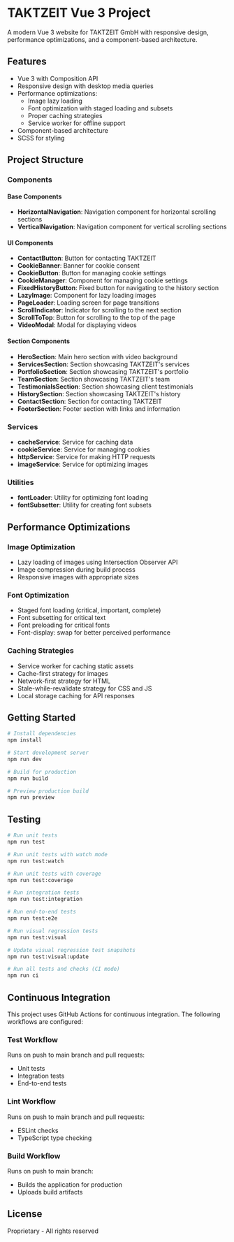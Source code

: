 # TAKTZEIT Vue 3 Project

A modern Vue 3 website for TAKTZEIT GmbH with responsive design, performance optimizations, and a component-based architecture.

## Features

- Vue 3 with Composition API
- Responsive design with desktop media queries
- Performance optimizations:
  - Image lazy loading
  - Font optimization with staged loading and subsets
  - Proper caching strategies
  - Service worker for offline support
- Component-based architecture
- SCSS for styling

## Project Structure

### Components

#### Base Components

- **HorizontalNavigation**: Navigation component for horizontal scrolling sections
- **VerticalNavigation**: Navigation component for vertical scrolling sections

#### UI Components

- **ContactButton**: Button for contacting TAKTZEIT
- **CookieBanner**: Banner for cookie consent
- **CookieButton**: Button for managing cookie settings
- **CookieManager**: Component for managing cookie settings
- **FixedHistoryButton**: Fixed button for navigating to the history section
- **LazyImage**: Component for lazy loading images
- **PageLoader**: Loading screen for page transitions
- **ScrollIndicator**: Indicator for scrolling to the next section
- **ScrollToTop**: Button for scrolling to the top of the page
- **VideoModal**: Modal for displaying videos

#### Section Components

- **HeroSection**: Main hero section with video background
- **ServicesSection**: Section showcasing TAKTZEIT's services
- **PortfolioSection**: Section showcasing TAKTZEIT's portfolio
- **TeamSection**: Section showcasing TAKTZEIT's team
- **TestimonialsSection**: Section showcasing client testimonials
- **HistorySection**: Section showcasing TAKTZEIT's history
- **ContactSection**: Section for contacting TAKTZEIT
- **FooterSection**: Footer section with links and information

### Services

- **cacheService**: Service for caching data
- **cookieService**: Service for managing cookies
- **httpService**: Service for making HTTP requests
- **imageService**: Service for optimizing images

### Utilities

- **fontLoader**: Utility for optimizing font loading
- **fontSubsetter**: Utility for creating font subsets

## Performance Optimizations

### Image Optimization

- Lazy loading of images using Intersection Observer API
- Image compression during build process
- Responsive images with appropriate sizes

### Font Optimization

- Staged font loading (critical, important, complete)
- Font subsetting for critical text
- Font preloading for critical fonts
- Font-display: swap for better perceived performance

### Caching Strategies

- Service worker for caching static assets
- Cache-first strategy for images
- Network-first strategy for HTML
- Stale-while-revalidate strategy for CSS and JS
- Local storage caching for API responses

## Getting Started

```bash
# Install dependencies
npm install

# Start development server
npm run dev

# Build for production
npm run build

# Preview production build
npm run preview
```

## Testing

```bash
# Run unit tests
npm run test

# Run unit tests with watch mode
npm run test:watch

# Run unit tests with coverage
npm run test:coverage

# Run integration tests
npm run test:integration

# Run end-to-end tests
npm run test:e2e

# Run visual regression tests
npm run test:visual

# Update visual regression test snapshots
npm run test:visual:update

# Run all tests and checks (CI mode)
npm run ci
```

## Continuous Integration

This project uses GitHub Actions for continuous integration. The following workflows are configured:

### Test Workflow

Runs on push to main branch and pull requests:

- Unit tests
- Integration tests
- End-to-end tests

### Lint Workflow

Runs on push to main branch and pull requests:

- ESLint checks
- TypeScript type checking

### Build Workflow

Runs on push to main branch:

- Builds the application for production
- Uploads build artifacts

## License

Proprietary - All rights reserved
